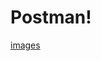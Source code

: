 # Postman!
[images](https://user-images.githubusercontent.com/97470160/161739726-22d35e91-8c56-441a-9a3e-4424f7ab9308.png)
